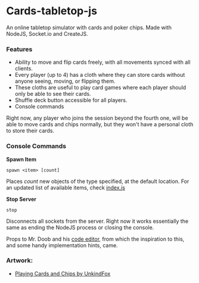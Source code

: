 # Cards-tabletop-js

An online tabletop simulator with cards and poker chips.
Made with NodeJS, Socket.io and CreateJS.

### Features

 *  Ability to move and flip cards freely, with all movements synced with all clients.
 * Every player (up to 4) has a cloth where they can store cards without anyone seeing, moving, or flipping them.
 * These cloths are useful to play card games where each player should only be able to see their cards.
 * Shuffle deck button accessible for all players.
 * Console commands


Right now, any player who joins the session beyond the fourth one, will be able to move cards and chips normally, but they won't have a personal cloth to store their cards.

### Console Commands

**Spawn Item**
```
spawn <item> [count]
```
Places *count* new objects of the type specified, at the default location.
For an updated list of available items, check [index.js](https://github.com/guachitonico/cards-tabletop-js/blob/master/index.js)

**Stop Server**
```
stop
```
Disconnects all sockets from the server. Right now it works essentially the same as ending the NodeJS process or closing the console.




Props to Mr. Doob and his [code editor](http://mrdoob.com/projects/code-editor/), from which
the inspiration to this, and some handy implementation hints, came.

### Artwork:

 * [Playing Cards and Chips by UnkindFox](https://opengameart.org/content/playing-card-assets-52-cards-deck-chips)
